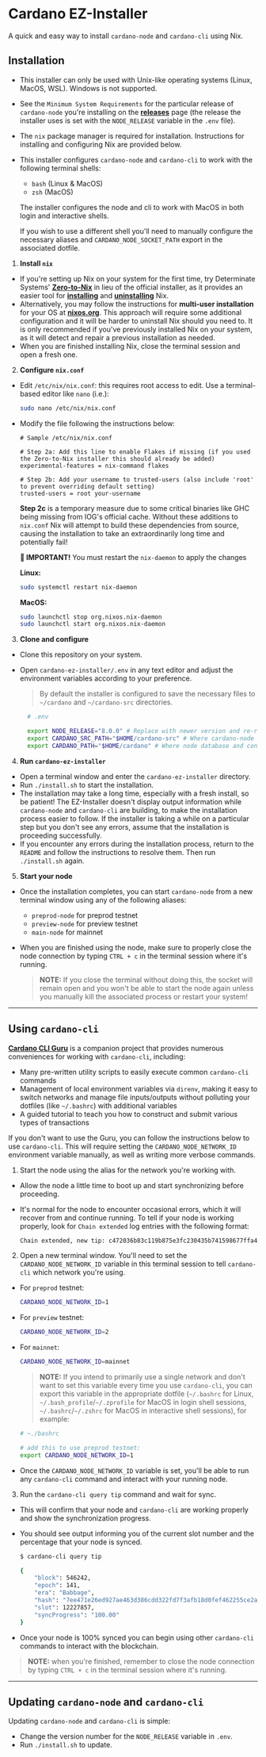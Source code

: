 # **Cardano EZ-Installer**

A quick and easy way to install `cardano-node` and `cardano-cli` using Nix.

## **Installation**

- This installer can only be used with Unix-like operating systems (Linux, MacOS, WSL). Windows is not supported.
- See the `Minimum System Requirements` for the particular release of `cardano-node` you're installing on the **[releases](https://github.com/input-output-hk/cardano-node/releases)** page (the release the installer uses is set with the `NODE_RELEASE` variable in the `.env` file).
- The `nix` package manager is required for installation. Instructions for installing and configuring Nix are provided below.
- This installer configures `cardano-node` and `cardano-cli` to work with the following terminal shells:
  - `bash` (Linux & MacOS)
  - `zsh` (MacOS)

  The installer configures the node and cli to work with MacOS in both login and interactive shells.
  
  If you wish to use a different shell you'll need to manually configure the necessary aliases and `CARDANO_NODE_SOCKET_PATH` export in the associated dotfile.

1. **Install `nix`**

- If you're setting up Nix on your system for the first time, try Determinate Systems' **[Zero-to-Nix](https://zero-to-nix.com)** in lieu of the official installer, as it provides an easier tool for **[installing](https://zero-to-nix.com/start/install)** and **[uninstalling](https://zero-to-nix.com/start/uninstall)** Nix.
- Alternatively, you may follow the instructions for **multi-user installation** for your OS at **[nixos.org](https://nixos.org/download.html)**. This approach will require some additional configuration and it will be harder to uninstall Nix should you need to. It is only recommended if you've previously installed Nix on your system, as it will detect and repair a previous installation as needed.
- When you are finished installing Nix, close the terminal session and open a fresh one.

2. **Configure `nix.conf`**

- Edit `/etc/nix/nix.conf`: this requires root access to edit. Use a terminal-based editor like `nano` (i.e.):

  ```sh
  sudo nano /etc/nix/nix.conf
  ```

- Modify the file following the instructions below:

  ```
  # Sample /etc/nix/nix.conf

  # Step 2a: Add this line to enable Flakes if missing (if you used the Zero-to-Nix installer this should already be added)
  experimental-features = nix-command flakes

  # Step 2b: Add your username to trusted-users (also include 'root' to prevent overriding default setting)
  trusted-users = root your-username
  ```

  **Step 2c** is a temporary measure due to some critical binaries like GHC being missing from IOG's official cache. Without these additions to `nix.conf` Nix will attempt to build these dependencies from source, causing the installation to take an extraordinarily long time and potentially fail!

  **🚨 IMPORTANT!** You must restart the `nix-daemon` to apply the changes

  **Linux:**

  ```sh
  sudo systemctl restart nix-daemon
  ```

  **MacOS:**

  ```sh
  sudo launchctl stop org.nixos.nix-daemon
  sudo launchctl start org.nixos.nix-daemon
  ```

3. **Clone and configure**

- Clone this repository on your system.
- Open `cardano-ez-installer/.env` in any text editor and adjust the environment variables according to your preference.

  > By default the installer is configured to save the necessary files to `~/cardano` and `~/cardano-src` directories.

  ```sh
    # .env

    export NODE_RELEASE="8.0.0" # Replace with newer version and re-run the script to update your installation
    export CARDANO_SRC_PATH="$HOME/cardano-src" # Where cardano-node source files will be saved
    export CARDANO_PATH="$HOME/cardano" # Where node database and config files will be saved
  ```

4. **Run `cardano-ez-installer`**

- Open a terminal window and enter the `cardano-ez-installer` directory.
- Run `./install.sh` to start the installation.
- The installation may take a long time, especially with a fresh install, so be patient! The EZ-Installer doesn't display output information while `cardano-node` and `cardano-cli` are building, to make the installation process easier to follow. If the installer is taking a while on a particular step but you don't see any errors, assume that the installation is proceeding successfully.
- If you encounter any errors during the installation process, return to the `README` and follow the instructions to resolve them. Then run `./install.sh` again.

5. **Start your node**

- Once the installation completes, you can start `cardano-node` from a new terminal window using any of the following aliases:
  - `preprod-node` for preprod testnet
  - `preview-node` for preview testnet
  - `main-node` for mainnet
  
- When you are finished using the node, make sure to properly close the node connection by typing `CTRL + c` in the terminal session where it's running. 

  >**NOTE:** If you close the terminal without doing this, the socket will remain open and you won't be able to start the node again unless you manually kill the associated process or restart your system!

***
## **Using `cardano-cli`**
**[Cardano CLI Guru](https://github.com/iburzynski/cardano-cli-guru)** is a companion project that provides numerous conveniences for working with `cardano-cli`, including:
* Many pre-written utility scripts to easily execute common `cardano-cli` commands
* Management of local environment variables via `direnv`, making it easy to switch networks and manage file inputs/outputs without polluting your dotfiles (like `~/.bashrc`) with additional variables
* A guided tutorial to teach you how to construct and submit various types of transactions

If you don't want to use the Guru, you can follow the instructions below to use `cardano-cli`. This will require setting the `CARDANO_NODE_NETWORK_ID` environment variable manually, as well as writing more verbose commands.

1. Start the node using the alias for the network you're working with.
  * Allow the node a little time to boot up and start synchronizing before proceeding.
  * It's normal for the node to encounter occasional errors, which it will recover from and continue running. To tell if your node is working properly, look for `Chain extended` log entries with the following format:

    ```sh
    Chain extended, new tip: c472036b83c119b875e3fc230435b741598677ffa45ea3ad8ad9cda3f70a872d at slot 12227931
    ```

2. Open a new terminal window. You'll need to set the `CARDANO_NODE_NETWORK_ID` variable in this terminal session to tell `cardano-cli` which network you're using.

  * For `preprod` testnet:

    ```sh
    CARDANO_NODE_NETWORK_ID=1
    ```

  * For `preview` testnet:

    ```sh
    CARDANO_NODE_NETWORK_ID=2
    ```

  * For `mainnet`:

    ```sh
    CARDANO_NODE_NETWORK_ID=mainnet
    ```

    >**NOTE:** If you intend to primarily use a single network and don't want to set this variable every time you use `cardano-cli`, you can export this variable in the appropriate dotfile (`~/.bashrc` for Linux, `~/.bash_profile`/`~/.zprofile` for MacOS in login shell sessions, `~/.bashrc`/`~/.zshrc` for MacOS in interactive shell sessions), for example:

    ```sh
    # ~./bashrc

    # add this to use preprod testnet:
    export CARDANO_NODE_NETWORK_ID=1
    ```

  * Once the `CARDANO_NODE_NETWORK_ID` variable is set, you'll be able to run any `cardano-cli` command and interact with your running node.

3. Run the `cardano-cli query tip` command and wait for sync.
  * This will confirm that your node and `cardano-cli` are working properly and show the synchronization progress.
  * You should see output informing you of the current slot number and the percentage that your node is synced.

    ```sh
    $ cardano-cli query tip
    
    {
        "block": 546242,
        "epoch": 141,
        "era": "Babbage",
        "hash": "7ee471e26ed927ae463d386cdd322fd7f3afb18d0fef462255ce2a2f221d7112",
        "slot": 12227857,
        "syncProgress": "100.00"
    }
    ```
  * Once your node is 100% synced you can begin using other `cardano-cli` commands to interact with the blockchain.

  >**NOTE:** when you're finished, remember to close the node connection by typing `CTRL + c` in the terminal session where it's running. 

***
## **Updating `cardano-node` and `cardano-cli`**

Updating `cardano-node` and `cardano-cli` is simple:

- Change the version number for the `NODE_RELEASE` variable in `.env`.
- Run `./install.sh` to update.
